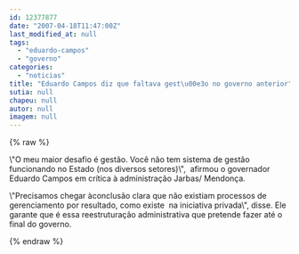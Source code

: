 ```yaml
---
id: 12377877
date: "2007-04-18T11:47:00Z"
last_modified_at: null
tags:
  - "eduardo-campos"
  - "governo"
categories:
  - "noticias"
title: "Eduardo Campos diz que faltava gest\u00e3o no governo anterior"
sutia: null
chapeu: null
autor: null
imagem: null
---
```

{% raw %}
<p><P>\"O meu maior desafio é gestão. Você não tem sistema de gestão funcionando no Estado (nos diversos setores)\",&nbsp; afirmou o governador Eduardo Campos em crítica à administração Jarbas/ Mendonça.</P></p>
<p><P>\"Precisamos chegar àconclusão clara que não existiam processos de gerenciamento por resultado, como existe&nbsp; na iniciativa privada\", disse. Ele garante que é&nbsp;essa reestruturação administrativa&nbsp;que pretende fazer até o final do governo.</P> </p>
{% endraw %}